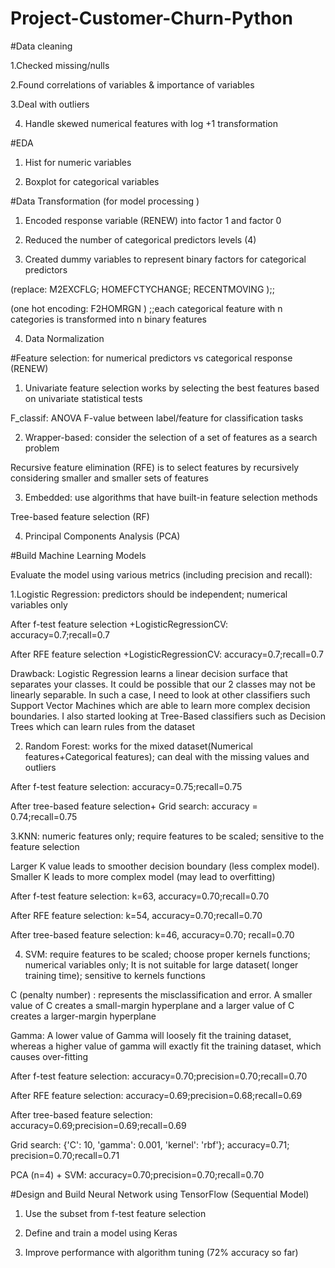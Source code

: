 # Project-Customer-Churn-Python

#Data cleaning 

1.Checked missing/nulls

2.Found correlations of variables & importance of variables

3.Deal with outliers

4. Handle skewed numerical features with log +1 transformation 

#EDA

1.	Hist for numeric variables

2.	Boxplot for categorical variables

#Data Transformation (for model processing )

1) Encoded response variable (RENEW) into factor 1 and factor 0

2) Reduced the number of categorical predictors levels (4)

3) Created dummy variables to represent binary factors for categorical predictors

(replace: M2EXCFLG; HOMEFCTYCHANGE; RECENTMOVING );;

(one hot encoding:  F2HOMRGN ) ;;each categorical feature with n categories is transformed into n binary features

4) Data Normalization

#Feature selection: for numerical predictors vs categorical response (RENEW)

1. Univariate feature selection works by selecting the best features based on univariate statistical tests 

F_classif: ANOVA F-value between label/feature for classification tasks

2. Wrapper-based: consider the selection of a set of features as a search problem

Recursive feature elimination (RFE) is to select features by recursively considering smaller and smaller sets of features

3. Embedded: use algorithms that have built-in feature selection methods

Tree-based feature selection (RF)

4. Principal Components Analysis (PCA)

#Build Machine Learning Models

Evaluate the model using various metrics (including precision and recall):

1.Logistic Regression: predictors should be independent; numerical variables only

After f-test feature selection +LogisticRegressionCV: accuracy=0.7;recall=0.7

After RFE feature selection +LogisticRegressionCV: accuracy=0.7;recall=0.7
      
Drawback: Logistic Regression learns a linear decision surface that separates your classes. It could be possible that our 2 classes may not be linearly separable. In such a case, I need to look at other classifiers such Support Vector Machines which are able to learn more complex decision boundaries. I also started looking at Tree-Based classifiers such as Decision Trees which can learn rules from the dataset

2. Random Forest: works for the mixed dataset(Numerical features+Categorical features); can deal with the missing values and outliers

After f-test feature selection: accuracy=0.75;recall=0.75

After tree-based feature selection+ Grid search: accuracy = 0.74;recall=0.75

3.KNN: numeric features only; require features to be scaled; sensitive to the feature selection

Larger K value leads to smoother decision boundary (less complex model). Smaller K leads to more complex model (may lead to overfitting)

After f-test feature selection: k=63, accuracy=0.70;recall=0.70

After RFE feature selection: k=54, accuracy=0.70;recall=0.70

After tree-based feature selection: k=46, accuracy=0.70; recall=0.70

4. SVM: require features to be scaled;  choose proper kernels functions; numerical variables only; It is not suitable for large dataset( longer training time); sensitive to kernels functions 

C (penalty number) : represents the misclassification and error. A smaller value of C creates a small-margin hyperplane and a larger value of C creates a larger-margin hyperplane

Gamma: A lower value of Gamma will loosely fit the training dataset, whereas a higher value of gamma will exactly fit the training dataset, which causes over-fitting

After f-test feature selection: accuracy=0.70;precision=0.70;recall=0.70

After RFE feature selection: accuracy=0.69;precision=0.68;recall=0.69

After tree-based feature selection: accuracy=0.69;precision=0.69;recall=0.69

Grid search: {'C': 10, 'gamma': 0.001, 'kernel': 'rbf'}; accuracy=0.71; precision=0.70;recall=0.71

PCA (n=4) + SVM: accuracy=0.70;precision=0.70;recall=0.70

#Design and Build Neural Network using TensorFlow (Sequential Model)

1. Use the subset from f-test feature selection

2. Define and train a model using Keras

3. Improve performance with algorithm tuning (72% accuracy so far)


